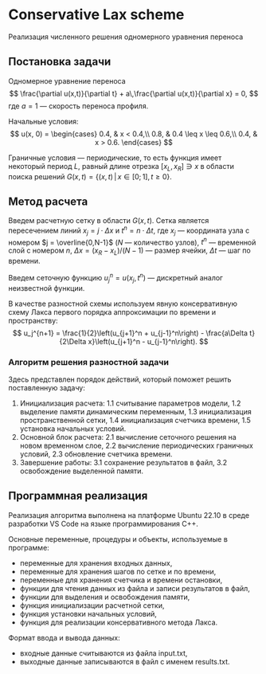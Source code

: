 # Conservative Lax scheme
Реализация численного решения одномерного уравнения переноса

## Постановка задачи
Одномерное уравнение переноса
$$
    \frac{\partial u(x,t)}{\partial t} + a\,\frac{\partial u(x,t)}{\partial x} = 0,
$$
где $a = 1$ — скорость переноса профиля.

Начальные условия:
$$
    u(x, 0) = \begin{cases}
        0.4, & x < 0.4,\\
        0.8, & 0.4 \leq x \leq 0.6,\\
        0.4, & x > 0.6.
    \end{cases}
$$

Граничные условия — периодические, то есть функция имеет некоторый период $L$, равный длине отрезка $[x_L, x_R] \ni x$ в области поиска решений $G(x, t) = \{(x, t)\, |\, x \in [0;1],\, t \geq 0\}$.

## Метод расчета
Введем расчетную сетку в области $G(x,t)$. Сетка является пересечением линий $x_j = j \cdot \Delta x$ и $t^n = n \cdot \Delta t$, где $x_j$ — координата узла с номером $j = \overline{0,N-1}$ ($N$ — количество узлов), $t^n$ — временной слой с номером $n$, $\Delta x = (x_R - x_L)/(N-1)$ — размер ячейки, $\Delta t$ — шаг по времени.

Введем сеточную функцию $u_j^n = u(x_j, t^n)$ — дискретный аналог неизвестной функции.

В качестве разностной схемы используем явную консервативную схему Лакса первого порядка аппроксимации по времени и пространству:
$$
    u_j^{n+1} = \frac{1}{2}\left(u_{j+1}^n + u_{j-1}^n\right) - \frac{a\Delta t}{2\Delta x}\left(u_{j+1}^n - u_{j-1}^n\right).
$$

### Алгоритм решения разностной задачи
Здесь представлен порядок действий, который поможет решить поставленную задачу:
1. Инициализация расчета:
1.1 считывание параметров модели,
1.2 выделение памяти динамическим переменным,
1.3 инициализация пространственной сетки,
1.4 инициализация счетчика времени,
1.5 установка начальных условий.
2. Основной блок расчета:
2.1 вычисление сеточного решения на новом временном слое,
2.2 вычисление периодических граничных условий,
2.3 обновление счетчика времени.
3. Завершение работы:
3.1 сохранение результатов в файл,
3.2 освобождение выделенной памяти.

## Программная реализация
Реализация алгоритма выполнена на платформе Ubuntu 22.10 в среде разработки VS Code на языке программирования C++.

Основные переменные, процедуры и объекты, используемые в программе:
- переменные для хранения входных данных,
- переменные для хранения шагов по сетке и по времени,
- переменные для хранения счетчика и времени остановки,
- функции для чтения данных из файла и записи результатов в файл,
- функции для выделения и освобождения памяти,
- функция инициализации расчетной сетки,
- функция установки начальных условий,
- функция для реализации консервативного метода Лакса.

Формат ввода и вывода данных:
- входные данные считываются из файла input.txt,
- выходные данные записываются в файл с именем results.txt.
